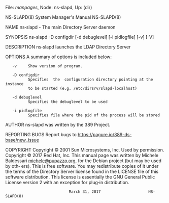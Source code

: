 File: *manpages*,  Node: ns-slapd,  Up: (dir)

NS-SLAPD(8)                 System Manager's Manual                NS-SLAPD(8)



NAME
       ns‐slapd - The main Directory Server daemon

SYNOPSIS
       ns-slapd -D configdir [-d debuglevel] [-i pidlogfile] [-v] [-V]

DESCRIPTION
       ns‐slapd launches the LDAP Directory Server

OPTIONS
       A summary of options is included below:

       -v     Show version of program.

       -D configdir
              Specifies  the  configuration directory pointing at the instance
              to be started (e.g. /etc/dirsrv/slapd‐localhost)

       -d debuglevel
              Specifies the debuglevel to be used

       -i pidlogfile
              Specifies file where the pid of the process will be stored

AUTHOR
       ns-slapd was written by the 389 Project.

REPORTING BUGS
       Report bugs to https://pagure.io/389-ds-base/new_issue

COPYRIGHT
       Copyright © 2001 Sun Microsystems, Inc. Used by permission.
       Copyright © 2017 Red Hat, Inc.
       This    manual    page    was    written    by    Michele    Baldessari
       <michele@pupazzo.org>,  for the Debian project (but may be used by oth‐
       ers).
       This is free software.  You may redistribute copies  of  it  under  the
       terms of the Directory Server license found in the LICENSE file of this
       software distribution.  This license is  essentially  the  GNU  General
       Public License version 2 with an exception for plug‐in distribution.



                                March 31, 2017                     NS-SLAPD(8)
